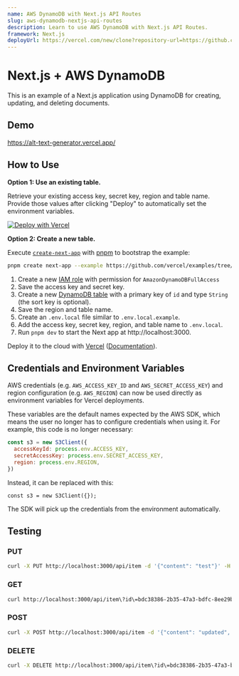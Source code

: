 ```yaml
---
name: AWS DynamoDB with Next.js API Routes
slug: aws-dynamodb-nextjs-api-routes
description: Learn to use AWS DynamoDB with Next.js API Routes.
framework: Next.js
deployUrl: https://vercel.com/new/clone?repository-url=https://github.com/vercel/examples/tree/main/solutions/aws-dynamodb&project-name=aws-dynamodb&repository-name=aws-dynamodb&env=AWS_ACCESS_KEY_ID,AWS_SECRET_ACCESS_KEY,AWS_REGION,TABLE_NAME&envDescription=AWS%20DynamoDB%20information%20and%20keys
---
```


# Next.js + AWS DynamoDB

This is an example of a Next.js application using DynamoDB for creating, updating, and deleting documents.

## Demo

https://alt-text-generator.vercel.app/

## How to Use

**Option 1: Use an existing table.**

Retrieve your existing access key, secret key, region and table name. Provide those values after clicking "Deploy" to automatically set the environment variables.

[![Deploy with Vercel](https://vercel.com/button)](https://vercel.com/new/clone?repository-url=https://github.com/vercel/examples/tree/main/solutions/aws-dynamodb&project-name=aws-dynamodb&repository-name=aws-dynamodb&env=AWS_ACCESS_KEY_ID,AWS_SECRET_ACCESS_KEY,AWS_REGION,TABLE_NAME&envDescription=AWS%20DynamoDB%20information%20and%20keys)

**Option 2: Create a new table.**

Execute [`create-next-app`](https://github.com/vercel/next.js/tree/canary/packages/create-next-app) with [pnpm](https://pnpm.io/installation) to bootstrap the example:

```bash
pnpm create next-app --example https://github.com/vercel/examples/tree/main/solutions/aws-dynamodb
```

1. Create a new [IAM role](https://aws.amazon.com/iam/) with permission for `AmazonDynamoDBFullAccess`
1. Save the access key and secret key.
1. Create a new [DynamoDB table](https://aws.amazon.com/dynamodb/) with a primary key of `id` and type `String` (the sort key is optional).
1. Save the region and table name.
1. Create an `.env.local` file similar to `.env.local.example`.
1. Add the access key, secret key, region, and table name to `.env.local`.
1. Run `pnpm dev` to start the Next app at http://localhost:3000.

Deploy it to the cloud with [Vercel](https://vercel.com/new?utm_source=github&utm_medium=readme&utm_campaign=edge-middleware-eap) ([Documentation](https://nextjs.org/docs/deployment)).

## Credentials and Environment Variables

AWS credentials (e.g. `AWS_ACCESS_KEY_ID` and `AWS_SECRET_ACCESS_KEY`) and region configuration (e.g. `AWS_REGION`) can now be used directly as environment variables for Vercel deployments.

These variables are the default names expected by the AWS SDK, which means the user no longer has to configure credentials when using it. For example, this code is no longer necessary:

```js
const s3 = new S3Client({
  accessKeyId: process.env.ACCESS_KEY,
  secretAccessKey: process.env.SECRET_ACCESS_KEY,
  region: process.env.REGION,
})
```

Instead, it can be replaced with this:

```
const s3 = new S3Client({});
```

The SDK will pick up the credentials from the environment automatically.

## Testing

### PUT

```bash
curl -X PUT http://localhost:3000/api/item -d '{"content": "test"}' -H "Content-type: application/json"
```

### GET

```bash
curl http://localhost:3000/api/item\?id\=bdc38386-2b35-47a3-bdfc-8ee29bd0686f
```

### POST

```bash
curl -X POST http://localhost:3000/api/item -d '{"content": "updated", "id": "bdc38386-2b35-47a3-bdfc-8ee29bd0686f"}' -H "Content-type: application/json"
```

### DELETE

```bash
curl -X DELETE http://localhost:3000/api/item\?id\=bdc38386-2b35-47a3-bdfc-8ee29bd0686f
```
